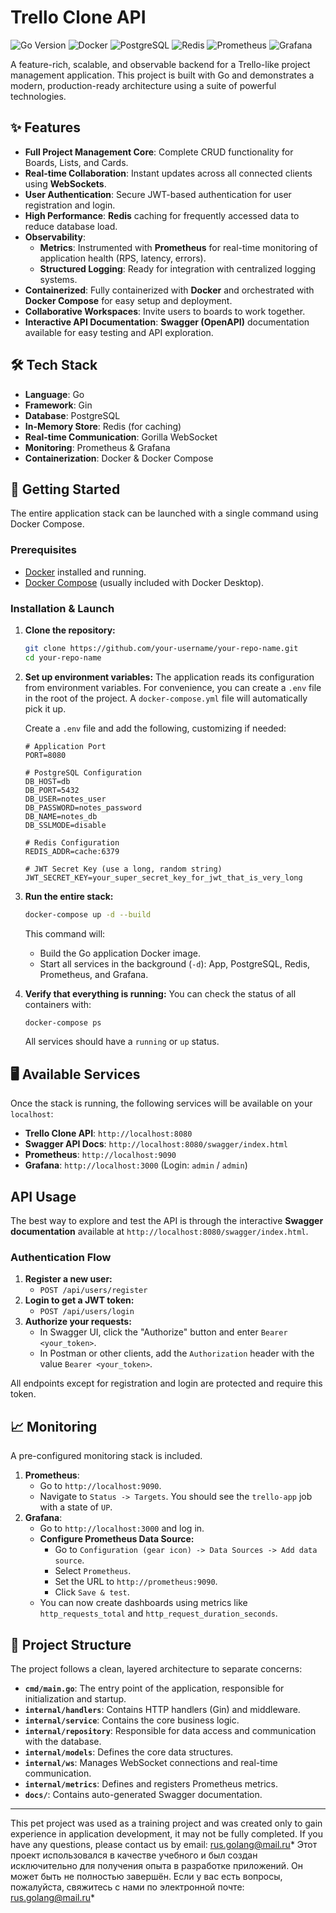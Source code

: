# Trello Clone API

![Go Version](https://img.shields.io/badge/go-1.25-blue.svg)
![Docker](https://img.shields.io/badge/docker-%230db7ed.svg?style=for-the-badge&logo=docker&logoColor=white)
![PostgreSQL](https://img.shields.io/badge/postgresql-%23316192.svg?style=for-the-badge&logo=postgresql&logoColor=white)
![Redis](https://img.shields.io/badge/redis-%23DD0031.svg?style=for-the-badge&logo=redis&logoColor=white)
![Prometheus](https://img.shields.io/badge/prometheus-%23E6522C.svg?style=for-the-badge&logo=prometheus&logoColor=white)
![Grafana](https://img.shields.io/badge/grafana-%23F46800.svg?style=for-the-badge&logo=grafana&logoColor=white)

A feature-rich, scalable, and observable backend for a Trello-like project management application. This project is built with Go and demonstrates a modern, production-ready architecture using a suite of powerful technologies.

## ✨ Features

- **Full Project Management Core**: Complete CRUD functionality for Boards, Lists, and Cards.
- **Real-time Collaboration**: Instant updates across all connected clients using **WebSockets**.
- **User Authentication**: Secure JWT-based authentication for user registration and login.
- **High Performance**: **Redis** caching for frequently accessed data to reduce database load.
- **Observability**:
    - **Metrics**: Instrumented with **Prometheus** for real-time monitoring of application health (RPS, latency, errors).
    - **Structured Logging**: Ready for integration with centralized logging systems.
- **Containerized**: Fully containerized with **Docker** and orchestrated with **Docker Compose** for easy setup and deployment.
- **Collaborative Workspaces**: Invite users to boards to work together.
- **Interactive API Documentation**: **Swagger (OpenAPI)** documentation available for easy testing and API exploration.

## 🛠️ Tech Stack

- **Language**: Go
- **Framework**: Gin
- **Database**: PostgreSQL
- **In-Memory Store**: Redis (for caching)
- **Real-time Communication**: Gorilla WebSocket
- **Monitoring**: Prometheus & Grafana
- **Containerization**: Docker & Docker Compose

## 🚀 Getting Started

The entire application stack can be launched with a single command using Docker Compose.

### Prerequisites

- [Docker](https://www.docker.com/products/docker-desktop/) installed and running.
- [Docker Compose](https://docs.docker.com/compose/install/) (usually included with Docker Desktop).

### Installation & Launch

1.  **Clone the repository:**
    ```bash
    git clone https://github.com/your-username/your-repo-name.git
    cd your-repo-name
    ```

2.  **Set up environment variables:**
    The application reads its configuration from environment variables. For convenience, you can create a `.env` file in the root of the project. A `docker-compose.yml` file will automatically pick it up.

    Create a `.env` file and add the following, customizing if needed:
    ```env
    # Application Port
    PORT=8080

    # PostgreSQL Configuration
    DB_HOST=db
    DB_PORT=5432
    DB_USER=notes_user
    DB_PASSWORD=notes_password
    DB_NAME=notes_db
    DB_SSLMODE=disable

    # Redis Configuration
    REDIS_ADDR=cache:6379

    # JWT Secret Key (use a long, random string)
    JWT_SECRET_KEY=your_super_secret_key_for_jwt_that_is_very_long
    ```

3.  **Run the entire stack:**
    ```bash
    docker-compose up -d --build
    ```
    This command will:
    - Build the Go application Docker image.
    - Start all services in the background (`-d`): App, PostgreSQL, Redis, Prometheus, and Grafana.

4.  **Verify that everything is running:**
    You can check the status of all containers with:
    ```bash
    docker-compose ps
    ```
    All services should have a `running` or `up` status.

## 🖥️ Available Services

Once the stack is running, the following services will be available on your `localhost`:

- **Trello Clone API**: `http://localhost:8080`
- **Swagger API Docs**: `http://localhost:8080/swagger/index.html`
- **Prometheus**: `http://localhost:9090`
- **Grafana**: `http://localhost:3000` (Login: `admin` / `admin`)

##  API Usage

The best way to explore and test the API is through the interactive **Swagger documentation** available at `http://localhost:8080/swagger/index.html`.

### Authentication Flow

1.  **Register a new user:**
    - `POST /api/users/register`
2.  **Login to get a JWT token:**
    - `POST /api/users/login`
3.  **Authorize your requests:**
    - In Swagger UI, click the "Authorize" button and enter `Bearer <your_token>`.
    - In Postman or other clients, add the `Authorization` header with the value `Bearer <your_token>`.

All endpoints except for registration and login are protected and require this token.

## 📈 Monitoring

A pre-configured monitoring stack is included.

1.  **Prometheus**:
    - Go to `http://localhost:9090`.
    - Navigate to `Status -> Targets`. You should see the `trello-app` job with a state of `UP`.
2.  **Grafana**:
    - Go to `http://localhost:3000` and log in.
    - **Configure Prometheus Data Source:**
        - Go to `Configuration (gear icon) -> Data Sources -> Add data source`.
        - Select `Prometheus`.
        - Set the URL to `http://prometheus:9090`.
        - Click `Save & test`.
    - You can now create dashboards using metrics like `http_requests_total` and `http_request_duration_seconds`.

## 📂 Project Structure

The project follows a clean, layered architecture to separate concerns:

- **`cmd/main.go`**: The entry point of the application, responsible for initialization and startup.
- **`internal/handlers`**: Contains HTTP handlers (Gin) and middleware.
- **`internal/service`**: Contains the core business logic.
- **`internal/repository`**: Responsible for data access and communication with the database.
- **`internal/models`**: Defines the core data structures.
- **`internal/ws`**: Manages WebSocket connections and real-time communication.
- **`internal/metrics`**: Defines and registers Prometheus metrics.
- **`docs/`**: Contains auto-generated Swagger documentation.

---

This pet project was used as a training project and was created only to gain experience in application development, it may not be fully completed. If you have any questions, please contact us by email: rus.golang@mail.ru*
Этот проект использовался в качестве учебного и был создан исключительно для получения опыта в разработке приложений. Он может быть не полностью завершён. Если у вас есть вопросы, пожалуйста, свяжитесь с нами по электронной почте: rus.golang@mail.ru*

